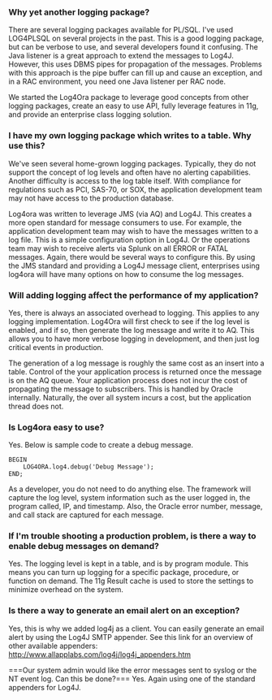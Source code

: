 ### Why yet another logging package? ###
There are several logging packages available for PL/SQL.  I've used LOG4PLSQL on several projects in the past.  This is a good logging package, but can be verbose to use, and several developers found it confusing.  The Java listener is a great approach to extend the messages to Log4J.  However, this uses DBMS pipes for propagation of the messages.  Problems with this approach is the pipe buffer can fill up and cause an exception, and in a RAC environment, you need one Java listener per RAC node.

We started the Log4Ora package to leverage good concepts from other logging packages, create an easy to use API, fully leverage features in 11g, and provide an enterprise class logging solution.


### I have my own logging package which writes to a table.  Why use this? ###
We've seen several home-grown logging packages.  Typically, they do not support the concept of log levels and often have no alerting capabilities. Another difficulty is access to the log table itself.  With compliance for regulations such as PCI, SAS-70, or SOX, the application development team may not have access to the production database.

Log4ora was written to leverage JMS (via AQ) and Log4J.  This creates a more open standard for message consumers to use.  For example, the application development team may wish to have the messages written to a log file.  This is a simple configuration option in Log4J.  Or the operations team may wish to receive alerts via Splunk on all ERROR or FATAL messages.  Again, there would be several ways to configure this.  By using the JMS standard and providing a Log4J message client, enterprises using log4ora will have many options on how to consume the log messages.


### Will adding logging affect the performance of my application? ###
Yes, there is always an associated overhead to logging.  This applies to any logging implementation.  Log4Ora will first check to see if the log level is enabled, and if so, then generate the log message and write it to AQ.  This allows you to have more verbose logging in development, and then just log critical events in production.

The generation of a log message is roughly the same cost as an insert into a table. Control of the your application process is returned once the message is on the AQ queue.  Your application process does not incur the cost of propagating the message to subscribers. This is handled by Oracle internally.  Naturally, the over all system incurs a cost, but the application thread does not.


### Is Log4ora easy to use? ###
Yes.  Below is sample code to create a debug message.

```
BEGIN
    LOG4ORA.log4.debug('Debug Message');
END;
```

As a developer, you do not need to do anything else.  The framework will capture the log level, system information such as the user logged in, the program called, IP, and timestamp.  Also, the Oracle error number, message, and call stack are captured for each message.


### If I'm trouble shooting a production problem, is there a way to enable debug messages on demand? ###
Yes.  The logging level is kept in a table, and is by program module.  This means you can turn up logging for a specific package, procedure, or function on demand.  The 11g Result cache is used to store the settings to minimize overhead on the system.


### Is there a way to generate an email alert on an exception? ###
Yes, this is why we added log4j as a client.  You can easily generate an email alert by using the Log4J SMTP appender.  See this link for an overview of other available appenders:  http://www.allapplabs.com/log4j/log4j_appenders.htm


===Our system admin would like the error messages sent to syslog or the NT event log.  Can this be done?=== Yes.  Again using one of the standard appenders for Log4J.